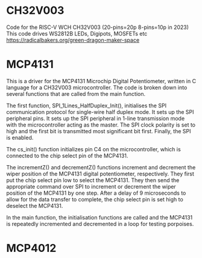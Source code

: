 # CH32V003
Code for the RISC-V WCH CH32V003 (20-pins=20p 8-pins=10p in 2023)
This code drives WS2812B LEDs, Digipots, MOSFETs etc
https://radicalbakers.org/green-dragon-maker-space

# MCP4131

This is a driver for the MCP4131 Microchip Digital Potentiometer, written in C language for a CH32V003 microcontroller. The code is broken down into several functions that are called from the main function.

The first function, SPI_1Lines_HalfDuplex_Init(), initialises the SPI communication protocol for single-wire half duplex mode. It sets up the SPI peripheral pins. It sets up the SPI peripheral in 1-line transmission mode with the microcontroller acting as the master. The SPI clock polarity is set to high and the first bit is transmitted most significant bit first. Finally, the SPI is enabled.

The cs_init() function initializes pin C4 on the microcontroller, which is connected to the chip select pin of the MCP4131.

The incrementZ() and decrementZ() functions increment and decrement the wiper position of the MCP4131 digital potentiometer, respectively. They first put the chip select pin low to select the MCP4131. They then send the appropriate command over SPI to increment or decrement the wiper position of the MCP4131 by one step. After a delay of 9 microseconds to allow for the data transfer to complete, the chip select pin is set high to deselect the MCP4131.

In the main function, the initialisation functions are called and the MCP4131 is repeatedly incremented and decremented in a loop for testing porpoises.

# MCP4012
